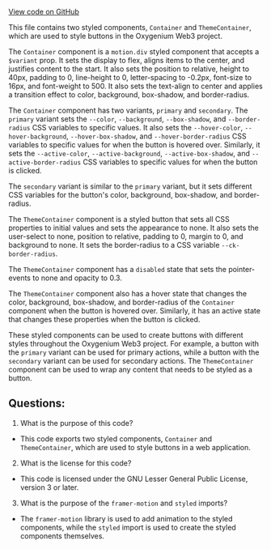 [View code on GitHub](https://github.com/oxygenium/oxygenium-web3/packages/web3-react/src/components/Common/ThemedButton/styles.ts)

This file contains two styled components, `Container` and `ThemeContainer`, which are used to style buttons in the Oxygenium Web3 project. 

The `Container` component is a `motion.div` styled component that accepts a `$variant` prop. It sets the display to flex, aligns items to the center, and justifies content to the start. It also sets the position to relative, height to 40px, padding to 0, line-height to 0, letter-spacing to -0.2px, font-size to 16px, and font-weight to 500. It also sets the text-align to center and applies a transition effect to color, background, box-shadow, and border-radius. 

The `Container` component has two variants, `primary` and `secondary`. The `primary` variant sets the `--color`, `--background`, `--box-shadow`, and `--border-radius` CSS variables to specific values. It also sets the `--hover-color`, `--hover-background`, `--hover-box-shadow`, and `--hover-border-radius` CSS variables to specific values for when the button is hovered over. Similarly, it sets the `--active-color`, `--active-background`, `--active-box-shadow`, and `--active-border-radius` CSS variables to specific values for when the button is clicked. 

The `secondary` variant is similar to the `primary` variant, but it sets different CSS variables for the button's color, background, box-shadow, and border-radius. 

The `ThemeContainer` component is a styled button that sets all CSS properties to initial values and sets the appearance to none. It also sets the user-select to none, position to relative, padding to 0, margin to 0, and background to none. It sets the border-radius to a CSS variable `--ck-border-radius`. 

The `ThemeContainer` component has a `disabled` state that sets the pointer-events to none and opacity to 0.3. 

The `ThemeContainer` component also has a hover state that changes the color, background, box-shadow, and border-radius of the `Container` component when the button is hovered over. Similarly, it has an active state that changes these properties when the button is clicked. 

These styled components can be used to create buttons with different styles throughout the Oxygenium Web3 project. For example, a button with the `primary` variant can be used for primary actions, while a button with the `secondary` variant can be used for secondary actions. The `ThemeContainer` component can be used to wrap any content that needs to be styled as a button.
## Questions: 
 1. What is the purpose of this code?
- This code exports two styled components, `Container` and `ThemeContainer`, which are used to style buttons in a web application.

2. What is the license for this code?
- This code is licensed under the GNU Lesser General Public License, version 3 or later.

3. What is the purpose of the `framer-motion` and `styled` imports?
- The `framer-motion` library is used to add animation to the styled components, while the `styled` import is used to create the styled components themselves.